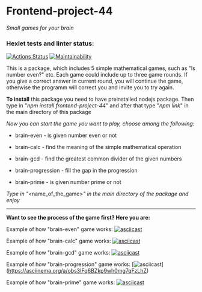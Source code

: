 # Frontend-project-44
_Small games for your brain_

### Hexlet tests and linter status:
[![Actions Status](https://github.com/kinddoctor/frontend-project-44/workflows/hexlet-check/badge.svg)](https://github.com/kinddoctor/frontend-project-44/actions)
[![Maintainability](https://api.codeclimate.com/v1/badges/9bffb077285915735531/maintainability)](https://codeclimate.com/github/kinddoctor/frontend-project-44/maintainability)

This is a package, which includes 5 simple mathematical games, such as "Is number even?" etc. Each game could include up to three game rounds. If you give a correct answer in current round, you will continue the game, otherwise the programm will correct you and invite you to try again.

 
**To install** this package you need to have preinstalled nodejs package. Then type in "*npm install frontend-project-44*" and after that type "*npm link*" in the main directory of this package 

*Now you can start the game you want to play, choose among the following:*

- brain-even - is given number even or not

- brain-calc - find the meaning of the simple mathematical operation

- brain-gcd - find the greatest common divider of the given numbers

- brain-progression - fill the gap in the progression

- brain-prime - is given number prime or not

*Type in "*<name_of_the_game>*" in the main directory of the package and enjoy*
***


**Want to see the process of the game first? Here you are:**


Example of how "brain-even" game works: 
[![asciicast](https://asciinema.org/a/xpaRG24QR18IsBzzJz5wzUhqT.svg)](https://asciinema.org/a/xpaRG24QR18IsBzzJz5wzUhqT)

Example of how "brain-calc" game works: 
[![asciicast](https://asciinema.org/a/XhJYxyA18DpaOCaRWMPiDSVvV.svg)](https://asciinema.org/a/XhJYxyA18DpaOCaRWMPiDSVvV)

Example of how "brain-gcd" game works: 
[![asciicast](https://asciinema.org/a/3XtBgmpaWbtYD9WlJv3Xe3tj6.svg)](https://asciinema.org/a/3XtBgmpaWbtYD9WlJv3Xe3tj6)

Example of how "brain-progression" game works: 
[![asciicast](https://asciinema.org/a/obs3IFq6BZkp9wh0mg7qFzLhZ.svg)] (https://asciinema.org/a/obs3IFq6BZkp9wh0mg7qFzLhZ)

Example of how "brain-prime" game works: 
[![asciicast](https://asciinema.org/a/apA67ZKpPSr7ORhhVOgUJpjfu.svg)](https://asciinema.org/a/apA67ZKpPSr7ORhhVOgUJpjfu)
